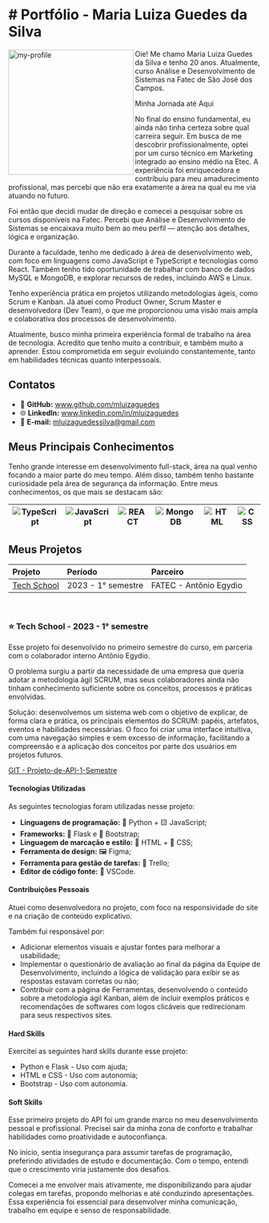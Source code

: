 # # Portfólio - Maria Luiza Guedes da Silva

<img align="left" src="https://github.com/user-attachments/assets/905d254d-9c00-47b0-ba1b-e2f016d2eda4" alt="my-profile" width="250"/>


Oie! Me chamo Maria Luiza Guedes da Silva e tenho 20 anos. Atualmente, curso Análise e Desenvolvimento de Sistemas na Fatec de São José dos Campos.

Minha Jornada até Aqui

No final do ensino fundamental, eu ainda não tinha certeza sobre qual carreira seguir. Em busca de me descobrir profissionalmente, optei por um curso técnico em Marketing integrado ao ensino médio na Etec. A experiência foi enriquecedora e contribuiu para meu amadurecimento profissional, mas percebi que não era exatamente a área na qual eu me via atuando no futuro.

Foi então que decidi mudar de direção e comecei a pesquisar sobre os cursos disponíveis na Fatec. Percebi que Análise e Desenvolvimento de Sistemas se encaixava muito bem ao meu perfil — atenção aos detalhes, lógica e organização.

Durante a faculdade, tenho me dedicado à área de desenvolvimento web, com foco em linguagens como JavaScript e TypeScript e tecnologias como React. Também tenho tido oportunidade de trabalhar com banco de dados MySQL e MongoDB, e explorar recursos de redes, incluindo AWS e Linux.

Tenho experiência prática em projetos utilizando metodologias ágeis, como Scrum e Kanban. Já atuei como Product Owner, Scrum Master e desenvolvedora (Dev Team), o que me proporcionou uma visão mais ampla e colaborativa dos processos de desenvolvimento.

Atualmente, busco minha primeira experiência formal de trabalho na área de tecnologia. Acredito que tenho muito a contribuir, e também muito a aprender. Estou comprometida em seguir evoluindo constantemente, tanto em habilidades técnicas quanto interpessoais.


## Contatos

- 🐙 **GitHub:** www.github.com/mluizaguedes
- 🌐 **LinkedIn:** www.linkedin.com/in/mluizaguedes
- 💌 **E-mail:** mluizaguedessilva@gmail.com

 
## Meus Principais Conhecimentos

Tenho grande interesse em desenvolvimento full-stack, área na qual venho focando a maior parte do meu tempo. Além disso, também tenho bastante curiosidade pela área de segurança da informação. Entre meus conhecimentos, os que mais se destacam são: 
 
| ![TypeScript](https://img.shields.io/badge/-TypeScript-0D1117?style=for-the-badge&logo=typescript) | ![JavaScript](https://img.shields.io/badge/-JavaScript-0D1117?style=for-the-badge&logo=javascript) | ![REACT](https://img.shields.io/badge/-React-0D1117?style=for-the-badge&logo=react) | ![MongoDB](https://img.shields.io/badge/-MongoDB-0D1117?style=for-the-badge&logo=mongodb) | ![HTML](https://img.shields.io/badge/-HTML-0D1117?style=for-the-badge&logo=html5) | ![CSS](https://img.shields.io/badge/-CSS-0D1117?style=for-the-badge&logo=css3) |
| --- | --- | --- | --- | --- | --- |

## Meus Projetos

|   Projeto  |  Período  |    Parceiro    |
| :---   | :---    | :---      |
| <a href ="#techshool">Tech School</a>  | 2023 - 1° semestre  | FATEC - Antônio Egydio |

<br />

<span id="techshool">
   
### ⭐ Tech School - 2023 - 1° semestre
Esse projeto foi desenvolvido no primeiro semestre do curso, em parceria com o colaborador interno Antônio Egydio.
 
O problema surgiu a partir da necessidade de uma empresa que queria adotar a metodologia ágil SCRUM, mas seus colaboradores ainda não tinham conhecimento suficiente sobre os conceitos, processos e práticas envolvidas.
 
Solução: desenvolvemos um sistema web com o objetivo de explicar, de forma clara e prática, os principais elementos do SCRUM: papéis, artefatos, eventos e habilidades necessárias. O foco foi criar uma interface intuitiva, com uma navegação simples e sem excesso de informação, facilitando a compreensão e a aplicação dos conceitos por parte dos usuários em projetos futuros.
 
[GIT - Projeto-de-API-1-Semestre](https://github.com/juliagonzalezmoreira/Projeto-de-API-1-Semestre/tree/main) 

#### Tecnologias Utilizadas 
As seguintes tecnologias foram utilizadas nesse projeto: 
* **Linguagens de programação:** 🐍 Python + 🟨 JavaScript;
* **Frameworks:** 🧪 Flask e 🧰 Bootstrap;
* **Linguagem de marcação e estilo:** 📝 HTML + 🎨 CSS;
* **Ferramenta de design:** 🖼️ Figma;
* **Ferramenta para gestão de tarefas:** 🧩 Trello;
* **Editor de código fonte:** 🔷 VSCode.
 
#### Contribuições Pessoais 
Atuei como desenvolvedora no projeto, com foco na responsividade do site e na criação de conteúdo explicativo.

Também fui responsável por:
- Adicionar elementos visuais e ajustar fontes para melhorar a usabilidade;
- Implementar o questionário de avaliação ao final da página da Equipe de Desenvolvimento, incluindo a lógica de validação para exibir se as respostas estavam corretas ou não;
- Contribuir com a página de Ferramentas, desenvolvendo o conteúdo sobre a metodologia ágil Kanban, além de incluir exemplos práticos e recomendações de softwares com logos clicáveis que redirecionam para seus respectivos sites.
 
#### Hard Skills 
Exercitei as seguintes hard skills durante esse projeto: 
* Python e Flask - Uso com ajuda; 
* HTML e CSS - Uso com autonomia; 
* Bootstrap - Uso com autonomia.

#### Soft Skills 
Esse primeiro projeto do API foi um grande marco no meu desenvolvimento pessoal e profissional. Precisei sair da minha zona de conforto e trabalhar habilidades como proatividade e autoconfiança.

No início, sentia insegurança para assumir tarefas de programação, preferindo atividades de estudo e documentação. Com o tempo, entendi que o crescimento viria justamente dos desafios. 

Comecei a me envolver mais ativamente, me disponibilizando para ajudar colegas em tarefas, propondo melhorias e até conduzindo apresentações. Essa experiência foi essencial para desenvolver minha comunicação, trabalho em equipe e senso de responsabilidade.
